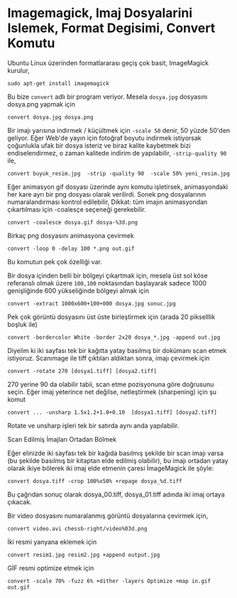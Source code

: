 # Imagemagick, Imaj Dosyalarini Islemek, Format Degisimi, Convert Komutu

Ubuntu Linux üzerinden formatlararası geçiş çok basit, ImageMagick kurulur,

```
sudo apt-get install imagemagick
```

Bu bize `convert` adlı bir program veriyor. Mesela `dosya.jpg` dosyasını
dosya.png yapmak için

```
convert dosya.jpg dosya.png
```

Bir imajı yarısına indirmek / küçültmek için `-scale 50` denir, 50
yüzde 50'den geliyor. Eğer Web'de yayın için fotoğraf boyutu indirmek
istiyorsak çoğunlukla ufak bir dosya isteriz ve biraz kalite kaybetmek
bizi endiselendirmez, o zaman kalitede indirim de yapılabilir,
`-strip-quality 90` ile,

```
convert buyuk_resim.jpg  -strip -quality 90  -scale 50% yeni_resim.jpg
```


Eğer animasyon gif dosyası üzerinde aynı komutu işletirsek,
animasyondaki her kare ayrı bir png dosyası olarak verilirdi. Sonek
png dosyalarının numaralandırması kontrol edilebilir, Dikkat: tüm
imajın animasyondan çıkartılması için -coalesçe seçeneği gerekebilir.

```
convert -coalesce dosya.gif dosya-%3d.png
```

Birkaç png dosyasını animasyona çevirmek

```
convert -loop 0 -delay 100 *.png out.gif
```

Bu komutun pek çok özelliği var.

Bir dosya içinden belli bir bölgeyi çıkartmak için, mesela üst sol
köse referanslı olmak üzere `100,100` noktasından başlayarak sadece
1000 genişliğinde 600 yükseliğinde bölgeyi almak için

```
convert -extract 1000x600+100+000 dosya.jpg sonuc.jpg
```

Pek çok görüntü dosyasını üst üste birleştirmek için (arada 20
pikselllik boşluk ile)

```
convert -bordercolor White -border 2x20 dosya_*.jpg -append out.jpg
```

Diyelim ki iki sayfası tek bir kağıtta yatay basılmış bir dokümanı
scan etmek istiyoruz. Scanımage ile tiff çıktıları aldıktan sonra,
imajı çevirmek için

```
convert -rotate 270 [dosya1.tiff] [dosya2.tiff]
```

270 yerine 90 da olabilir tabii, scan etme pozisyonuna göre doğrusunu
seçin. Eğer imaj yeterince net değilse, netleştirmek (sharpening) için
şu komut

```
convert ... -unsharp 1.5x1.2+1.0+0.10  [dosya1.tiff] [dosya2.tiff]
```

Rotate ve unsharp işleri tek bir satırda aynı anda yapılabilir.

Scan Edilmiş İmajları Ortadan Bölmek

Eğer elinizde iki sayfası tek bir kağıda basılmış şekilde bir scan
imajı varsa (bu şekilde basılmış bir kitaptan elde edilmiş olabilir),
bu imajı ortadan yatay olarak ikiye bölerek iki imaj elde etmenin
çaresi İmageMagick ile şöyle:

```
convert dosya.tiff -crop 100%x50% +repage dosya_%d.tiff
```

Bu çağrıdan sonuç olarak dosya_00.tiff, dosya_01.tiff adında iki imaj
ortaya çıkacak.

Bir video dosyasını numaralanmış görüntü dosyalarına çevirmek için,

```
convert video.avi chessb-right/video%03d.png
```

İki resmi yanyana eklemek için

```
convert resim1.jpg resim2.jpg +append output.jpg
```

GİF resmi optimize etmek için

```
convert -scale 70% -fuzz 6% +dither -layers Optimize +map in.gif out.gif
```

